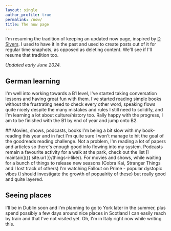 ```yaml
---
layout: single
author_profile: true
permalink: /now/
title: The now page
---
```


I'm resuming the tradition of keeping an updated now page, inspired by [D Sivers](https://nownownow.com/about). I used to have it in the past and used to create posts out of it for regular time snaphots, as opposed as deleting content. We'll see if I'll resume that tradition too.

_Updated early June 2024._

## German learning
I'm well into working towards a B1 level, I've started taking conversation lessons and having great fun with them. I've started reading simple books without the frustrating need to check every other word, speaking flows quite nicely despite the many mistakes and rules I still need to solidify, and I'm learning a lot about culture/history too.
Rally happy with the progress, I am to be finished with the B1 by end of year and jump onto B2. 

## Movies, shows, podcasts, books
I'm being a bit slow with my book-reading this year and in fact I'm quite sure I won't manage to hit the goal of the goodreads reading challenge. Not a problem, I'm reading a lot of papers and articles so there's enough good info flowing into my system.
Podcasts remain a favourite activity for a walk at the park, check out the list [I maintain]({{ site.url }}/things-i-like/). 
For movies and shows, while waiting for a bunch of things to release new seasons (Cobra Kai, Stranger Things and I lost track of others) I'm watching Fallout on Prime - popular dystopic vibes (I should investigate the growth of popualrity of these) but really good and quite layered.

## Seeing places 
I'll be in Dublin soon and I'm planning to go to York later in the summer, plus spend possibly a few days around nice places in Scotland I can easily reach by train and that I've not visited yet. Oh, I'm in Italy right now while writing this.